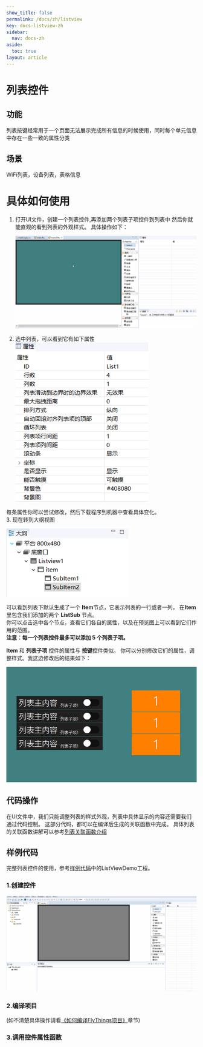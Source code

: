```yaml
---
show_title: false
permalink: /docs/zh/listview
key: docs-listview-zh
sidebar:
  nav: docs-zh
aside:
  toc: true
layout: article
---
```


# 列表控件
## 功能
列表按键经常用于一个页面无法展示完成所有信息的时候使用，同时每个单元信息中存在一些一致的属性分类

## 场景
WiFi列表，设备列表，表格信息

# 具体如何使用
1. 打开UI文件，创建一个列表控件,再添加两个列表子项控件到列表中 然后你就能直观的看到列表的外观样式。 具体操作如下：  

   ![](assets/list/add_list.gif)
2. 选中列表，可以看到它有如下属性   
 ![](assets/list/properties.png)   

 每条属性你可以尝试修改，然后下载程序到机器中查看具体变化。  
3. 现在转到大纲视图    

   ![](assets/list/list_outline.png)

 可以看到列表下默认生成了一个 **Item**节点，它表示列表的一行或者一列， 在**Item**里包含我们添加的两个 **ListSub** 节点。  
 你可以点击选中各个节点，查看它们各自的属性，以及在预览图上可以看到它们作用的范围。  
 **注意：每一个列表控件最多可以添加 5 个列表子项。**

 **Item** 和 **列表子项** 控件的属性与 **按键**控件类似。
 你可以分别修改它们的属性，调整样式。我这边修改后的结果如下：  

 ![](assets/list/preview.png)  

## 代码操作
 在UI文件中，我们只能调整列表的样式外观，列表中具体显示的内容还需要我们通过代码控制。
 这部分代码，都可以在编译后生成的关联函数中完成。
 具体列表的关联函数讲解可以参考[列表关联函数介绍](relation_function#list)

## 样例代码
完整列表控件的使用，参考[样例代码](demo_download#demo_download)中的ListViewDemo工程。    
### 1.创建控件

![](assets/list/listview_new_widget.gif)

### 2.编译项目
(如不清楚具体操作请看[《如何编译FlyThings项目》](how_to_compile_flythings#how_to_compile_flythings)章节)

### 3.调用控件属性函数
